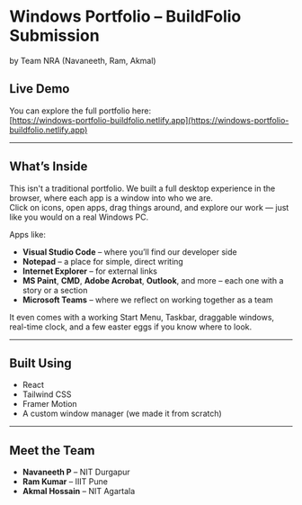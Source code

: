 # Windows Portfolio – BuildFolio Submission  
by Team NRA (Navaneeth, Ram, Akmal)

## Live Demo  
You can explore the full portfolio here:  
[https://windows-portfolio-buildfolio.netlify.app](https://windows-portfolio-buildfolio.netlify.app)

---

## What’s Inside  
This isn't a traditional portfolio. We built a full desktop experience in the browser, where each app is a window into who we are.  
Click on icons, open apps, drag things around, and explore our work — just like you would on a real Windows PC.

Apps like:  
- **Visual Studio Code** – where you’ll find our developer side  
- **Notepad** – a place for simple, direct writing  
- **Internet Explorer** – for external links  
- **MS Paint**, **CMD**, **Adobe Acrobat**, **Outlook**, and more – each one with a story or a section  
- **Microsoft Teams** – where we reflect on working together as a team  

It even comes with a working Start Menu, Taskbar, draggable windows, real-time clock, and a few easter eggs if you know where to look.

---

## Built Using  
- React  
- Tailwind CSS  
- Framer Motion  
- A custom window manager (we made it from scratch)

---

## Meet the Team  
- **Navaneeth P** – NIT Durgapur
- **Ram Kumar** – IIIT Pune
- **Akmal Hossain** – NIT Agartala
